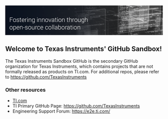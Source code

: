 ![Open Source at Texas Instruments](https://github.com/elijahrobert/testrepo/blob/06ffbcdec28b000b4ed0337716907bd5a2374bd2/TI-GitHubBanner-Sandbox.png)

## Welcome to Texas Instruments' GitHub Sandbox!

The Texas Instruments Sandbox GitHub is the secondary GitHub organization for Texas Instruments, which contains projects that are not formally released as products on TI.com. For additional repos, please refer to https://github.com/TexasInstruments


### Other resources
* [TI.com](https://www.ti.com/)
* TI Primary GitHub Page: https://github.com/TexasInstruments
* Engineering Support Forum: https://e2e.ti.com/
